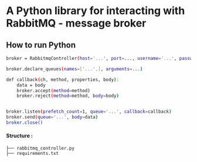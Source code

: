# A Python library for interacting with RabbitMQ - message broker

## How to run Python
```bash
broker = RabbitmqController(host='...', port=..., username='...', password='...', heartbeat=...)

broker.declare_queues(names=['...',], arguments=...)

def callback(ch, method, properties, body):
    data = body
    broker.accept(method=method)
    broker.reject(method=method, body=body)


broker.listen(prefetch_count=1, queue='...', callback=callback)
broker.send(queue='...', body=data)
broker.close()
```

#### Structure :
```
├── rabbitmq_controller.py
├── requirements.txt
```
